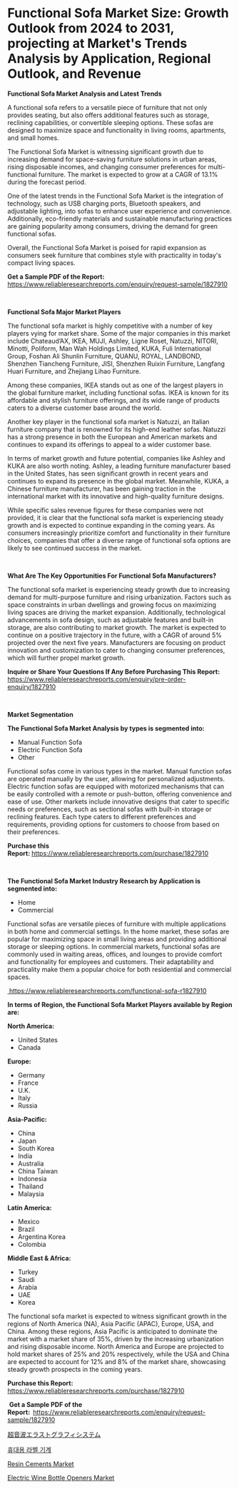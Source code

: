 <p><h1>Functional Sofa Market Size: Growth Outlook from 2024 to 2031, projecting at Market's Trends Analysis by Application, Regional Outlook, and Revenue</h1></p><p><strong>Functional Sofa Market Analysis and Latest Trends</strong></p>
<p><p>A functional sofa refers to a versatile piece of furniture that not only provides seating, but also offers additional features such as storage, reclining capabilities, or convertible sleeping options. These sofas are designed to maximize space and functionality in living rooms, apartments, and small homes.</p><p>The Functional Sofa Market is witnessing significant growth due to increasing demand for space-saving furniture solutions in urban areas, rising disposable incomes, and changing consumer preferences for multi-functional furniture. The market is expected to grow at a CAGR of 13.1% during the forecast period.</p><p>One of the latest trends in the Functional Sofa Market is the integration of technology, such as USB charging ports, Bluetooth speakers, and adjustable lighting, into sofas to enhance user experience and convenience. Additionally, eco-friendly materials and sustainable manufacturing practices are gaining popularity among consumers, driving the demand for green functional sofas.</p><p>Overall, the Functional Sofa Market is poised for rapid expansion as consumers seek furniture that combines style with practicality in today's compact living spaces.</p></p>
<p><strong>Get a Sample PDF of the Report:&nbsp;</strong> <a href="https://www.reliableresearchreports.com/enquiry/request-sample/1827910">https://www.reliableresearchreports.com/enquiry/request-sample/1827910</a></p>
<p>&nbsp;</p>
<p><strong>Functional Sofa Major Market Players</strong></p>
<p><p>The functional sofa market is highly competitive with a number of key players vying for market share. Some of the major companies in this market include Chateaud’AX, IKEA, MUJI, Ashley, Ligne Roset, Natuzzi, NITORI, Minotti, Poliform, Man Wah Holdings Limited, KUKA, Fuli International Group, Foshan Ali Shunlin Furniture, QUANU, ROYAL, LANDBOND, Shenzhen Tiancheng Furniture, JISI, Shenzhen Ruixin Furniture, Langfang Huari Furniture, and Zhejiang Lihao Furniture.</p><p>Among these companies, IKEA stands out as one of the largest players in the global furniture market, including functional sofas. IKEA is known for its affordable and stylish furniture offerings, and its wide range of products caters to a diverse customer base around the world.</p><p>Another key player in the functional sofa market is Natuzzi, an Italian furniture company that is renowned for its high-end leather sofas. Natuzzi has a strong presence in both the European and American markets and continues to expand its offerings to appeal to a wider customer base.</p><p>In terms of market growth and future potential, companies like Ashley and KUKA are also worth noting. Ashley, a leading furniture manufacturer based in the United States, has seen significant growth in recent years and continues to expand its presence in the global market. Meanwhile, KUKA, a Chinese furniture manufacturer, has been gaining traction in the international market with its innovative and high-quality furniture designs.</p><p>While specific sales revenue figures for these companies were not provided, it is clear that the functional sofa market is experiencing steady growth and is expected to continue expanding in the coming years. As consumers increasingly prioritize comfort and functionality in their furniture choices, companies that offer a diverse range of functional sofa options are likely to see continued success in the market.</p></p>
<p>&nbsp;</p>
<p><strong>What Are The Key Opportunities For Functional Sofa Manufacturers?</strong></p>
<p><p>The functional sofa market is experiencing steady growth due to increasing demand for multi-purpose furniture and rising urbanization. Factors such as space constraints in urban dwellings and growing focus on maximizing living spaces are driving the market expansion. Additionally, technological advancements in sofa design, such as adjustable features and built-in storage, are also contributing to market growth. The market is expected to continue on a positive trajectory in the future, with a CAGR of around 5% projected over the next five years. Manufacturers are focusing on product innovation and customization to cater to changing consumer preferences, which will further propel market growth.</p></p>
<p><strong>Inquire or Share Your Questions If Any Before Purchasing This Report:</strong> <a href="https://www.reliableresearchreports.com/enquiry/pre-order-enquiry/1827910">https://www.reliableresearchreports.com/enquiry/pre-order-enquiry/1827910</a></p>
<p>&nbsp;</p>
<p><strong>Market Segmentation</strong></p>
<p><strong>The Functional Sofa Market Analysis by types is segmented into:</strong></p>
<p><ul><li>Manual Function Sofa</li><li>Electric Function Sofa</li><li>Other</li></ul></p>
<p><p>Functional sofas come in various types in the market. Manual function sofas are operated manually by the user, allowing for personalized adjustments. Electric function sofas are equipped with motorized mechanisms that can be easily controlled with a remote or push-button, offering convenience and ease of use. Other markets include innovative designs that cater to specific needs or preferences, such as sectional sofas with built-in storage or reclining features. Each type caters to different preferences and requirements, providing options for customers to choose from based on their preferences.</p></p>
<p><strong>Purchase this Report:&nbsp;</strong><a href="https://www.reliableresearchreports.com/purchase/1827910">https://www.reliableresearchreports.com/purchase/1827910</a></p>
<p>&nbsp;</p>
<p><strong>The Functional Sofa Market Industry Research by Application is segmented into:</strong></p>
<p><ul><li>Home</li><li>Commercial</li></ul></p>
<p><p>Functional sofas are versatile pieces of furniture with multiple applications in both home and commercial settings. In the home market, these sofas are popular for maximizing space in small living areas and providing additional storage or sleeping options. In commercial markets, functional sofas are commonly used in waiting areas, offices, and lounges to provide comfort and functionality for employees and customers. Their adaptability and practicality make them a popular choice for both residential and commercial spaces.</p></p>
<p><a href="https://www.reliableresearchreports.com/functional-sofa-r1827910">&nbsp;https://www.reliableresearchreports.com/functional-sofa-r1827910</a></p>
<p><strong>In terms of Region, the Functional Sofa Market Players available by Region are:</strong></p>
<p>
    <p> <strong> North America: </strong>
        <ul>
            <li>United States</li>
            <li>Canada</li>
        </ul>
        </p> 
    <p> <strong> Europe: </strong>
        <ul>
            <li>Germany</li>
            <li>France</li>
            <li>U.K.</li>
            <li>Italy</li>
            <li>Russia</li>
        </ul>
        </p> 
    <p> <strong> Asia-Pacific: </strong>
        <ul>
            <li>China</li>
            <li>Japan</li>
            <li>South Korea</li>
            <li>India</li>
            <li>Australia</li>
            <li>China Taiwan</li>
            <li>Indonesia</li>
            <li>Thailand</li>
            <li>Malaysia</li>
        </ul>
        </p> 
    <p> <strong> Latin America: </strong>
        <ul>
            <li>Mexico</li>
            <li>Brazil</li>
            <li>Argentina Korea</li>
            <li>Colombia</li>
        </ul>
        </p> 
    <p> <strong> Middle East & Africa: </strong>
        <ul>
            <li>Turkey</li>
            <li>Saudi</li>
            <li>Arabia</li>
            <li>UAE</li>
            <li>Korea</li>
        </ul>
    </p>
    </p>
<p><p>The functional sofa market is expected to witness significant growth in the regions of North America (NA), Asia Pacific (APAC), Europe, USA, and China. Among these regions, Asia Pacific is anticipated to dominate the market with a market share of 35%, driven by the increasing urbanization and rising disposable income. North America and Europe are projected to hold market shares of 25% and 20% respectively, while the USA and China are expected to account for 12% and 8% of the market share, showcasing steady growth prospects in the coming years.</p></p>
<p><strong>Purchase this Report: </strong><a href="https://www.reliableresearchreports.com/purchase/1827910">https://www.reliableresearchreports.com/purchase/1827910</a></p>
<p>&nbsp;<strong>Get a Sample PDF of the Report:&nbsp;&nbsp;</strong><a href="https://www.reliableresearchreports.com/enquiry/request-sample/1827910">https://www.reliableresearchreports.com/enquiry/request-sample/1827910</a></p>
<p><strong></strong></p>
<p><p><a href="https://github.com/zoetazuur/Market-Research-Report-List-2/blob/main/4701038141312.md">超音波エラストグラフィシステム</a></p><p><a href="https://github.com/mithunmistry2258/Market-Research-Report-List-1/blob/main/6797590149167.md">휴대용 라벨 기계</a></p><p><a href="https://github.com/maudAbbott7/Market-Research-Report-List-1/blob/main/resin-cements-market.md">Resin Cements Market</a></p><p><a href="https://github.com/mancsybtousav/Market-Research-Report-List-3/blob/main/electric-wine-bottle-openers-market.md">Electric Wine Bottle Openers Market</a></p></p>